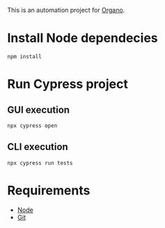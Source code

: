 This is an automation project for [Organo](https://github.com/Cledersonbc/organo).

# Install Node dependecies
```shell
npm install
```

# Run Cypress project

## GUI execution
```shell
npx cypress open
```

## CLI execution
```shell
npx cypress run tests
```

# Requirements
* [Node](https://nodejs.org/en/download/)
* [Git](https://git-scm.com/downloads)